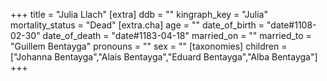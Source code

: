 +++
title = "Julia Llach"
[extra]
ddb = ""
kingraph_key = "Julia"
mortality_status = "Dead"
[extra.cha]
age = ""
date_of_birth = "date#1108-02-30"
date_of_death = "date#1183-04-18"
married_on = ""
married_to = "Guillem Bentayga"
pronouns = ""
sex = ""
[taxonomies]
children = ["Johanna Bentayga","Alais Bentayga","Eduard Bentayga","Alba Bentayga"]
+++

